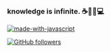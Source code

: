 ### knowledge is infinite. ☕🙌🥳💻

[![made-with-javascript](https://img.shields.io/badge/jerrywu001-blog-1f425f.svg)](https://jerrywu001.vercel.app/)

[![GitHub followers](https://github-readme-stats.vercel.app/api?username=jerrywu001&show_icons=true&hide=issues&bg_color=30,e96443,904e95&title_color=fff&text_color=fff&icon_color=fff)](https://github.com/anuraghazra/github-readme-stats)

